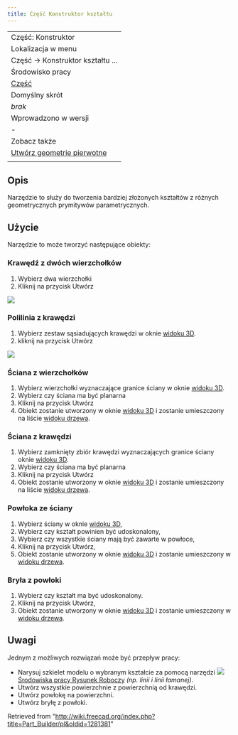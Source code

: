 ```yaml
---
title: Część Konstruktor kształtu
---
```

|  |
| --- |
| Część: Konstruktor |
| Lokalizacja w menu |
| Część → Konstruktor kształtu ... |
| Środowisko pracy |
| [Część](/Part_Workbench/pl "Part Workbench/pl") |
| Domyślny skrót |
| *brak* |
| Wprowadzono w wersji |
| - |
| Zobacz także |
| [Utwórz geometrie pierwotne](/Part_CreatePrimitives/pl "Part CreatePrimitives/pl") |
|  |

## Opis

Narzędzie to służy do tworzenia bardziej złożonych kształtów z różnych geometrycznych prymitywów parametrycznych.

## Użycie

Narzędzie to może tworzyć następujące obiekty:

### Krawędź z dwóch wierzchołków

1. Wybierz dwa wierzchołki
2. Kliknij na przycisk Utwórz

![](/images/Edge_from_verts-1.gif)

### Polilinia z krawędzi

1. Wybierz zestaw sąsiadujących krawędzi w oknie [widoku 3D](/3D_view/pl "3D view/pl").
2. kliknij na przycisk Utwórz

![](/images/Wire_from_edges-1.gif)

### Ściana z wierzchołków

1. Wybierz wierzchołki wyznaczające granice ściany w oknie [widoku 3D](/3D_view/pl "3D view/pl").
2. Wybierz czy ściana ma być planarna
3. Kliknij na przycisk Utwórz
4. Obiekt zostanie utworzony w oknie [widoku 3D](/3D_view/pl "3D view/pl") i zostanie umieszczony na liście [widoku drzewa](/Tree_view/pl "Tree view/pl").

### Ściana z krawędzi

1. Wybierz zamknięty zbiór krawędzi wyznaczających granice ściany oknie [widoku 3D](/3D_view/pl "3D view/pl").
2. Wybierz czy ściana ma być planarna
3. Kliknij na przycisk Utwórz
4. Obiekt zostanie utworzony w oknie [widoku 3D](/3D_view/pl "3D view/pl") i zostanie umieszczony na liście [widoku drzewa](/Tree_view/pl "Tree view/pl").

### Powłoka ze ściany

1. Wybierz ściany w oknie [widoku 3D](/3D_view/pl "3D view/pl"),
2. Wybierz czy kształt powinien być udoskonalony,
3. Wybierz czy wszystkie ściany mają być zawarte w powłoce,
4. Kliknij na przycisk Utwórz,
5. Obiekt zostanie utworzony w oknie [widoku 3D](/3D_view/pl "3D view/pl") i zostanie umieszczony w [widoku drzewa](/Tree_view/pl "Tree view/pl").

### Bryła z powłoki

1. Wybierz czy kształt ma być udoskonalony.
2. Kliknij na przycisk Utwórz,
3. Obiekt zostanie utworzony w oknie [widoku 3D](/3D_view/pl "3D view/pl") i zostanie umieszczony w [widoku drzewa](/Tree_view/pl "Tree view/pl").

## Uwagi

Jednym z możliwych rozwiązań może być przepływ pracy:

* Narysuj szkielet modelu o wybranym kształcie za pomocą narzędzi ![](/images/Workbench_Draft.svg) [Środowiska pracy Rysunek Roboczy](/Draft_Workbench/pl "Draft Workbench/pl") *(np. linii i linii łamanej)*.
* Utwórz wszystkie powierzchnie z powierzchnią od krawędzi.
* Utwórz powłokę na powierzchni.
* Utwórz bryłę z powłoki.

Retrieved from "<http://wiki.freecad.org/index.php?title=Part_Builder/pl&oldid=1281381>"